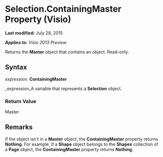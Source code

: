 
# Selection.ContainingMaster Property (Visio)

 **Last modified:** July 28, 2015

 _**Applies to:** Visio 2013 Preview_

Returns the  **Master** object that contains an object. Read-only.


## Syntax

 _expression_. **ContainingMaster**

 _expression_A variable that represents a  **Selection** object.


### Return Value

Master


## Remarks

If the object isn't in a  **Master** object, the **ContainingMaster** property returns **Nothing**. For example, if a  **Shape** object belongs to the **Shapes** collection of a **Page** object, the **ContainingMaster** property returns **Nothing**.

